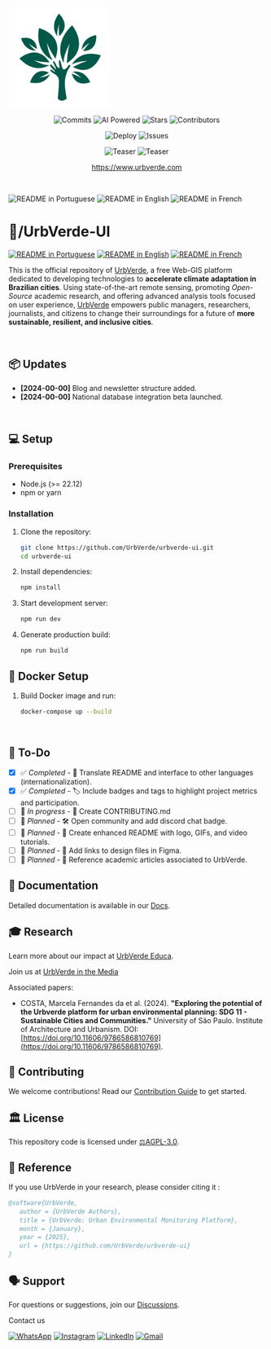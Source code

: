 <!-- urbverde-ui/README.md  -->
<p align="center">
    <a href="/" style="display: flex; align-items: center; gap: 8px; text-decoration: none;">
        <img src="src/assets/images/logo-white.png" alt="UrbVerde" width="200" height="200">
    </a>
</p>

<p align="center">
    <img src="https://img.shields.io/github/commit-activity/m/UrbVerde/urbverde-ui?style=for-the-badge" alt="Commits" 
         href="https://github.com/UrbVerde/urbverde-ui/commits/main" >
    <img src="https://img.shields.io/badge/AI-Powered-blue?style=for-the-badge" alt="AI Powered" 
         href="https://urbverde.iau.usp.br/" >
    <img src="https://img.shields.io/github/stars/UrbVerde/urbverde-ui?style=for-the-badge" alt="Stars" 
         href="https://github.com/UrbVerde/urbverde-ui/stargazers" >
    <img src="https://img.shields.io/github/contributors/UrbVerde/urbverde-ui?style=for-the-badge" alt="Contributors" 
         href="https://github.com/UrbVerde/urbverde-ui/graphs/contributors" >
</p>

<p align="center">
    <img src="https://github.com/UrbVerde/urbverde-ui/actions/workflows/deploy.yml/badge.svg" alt="Deploy" 
         href="https://github.com/UrbVerde/urbverde-ui/actions/workflows/deploy.yml">
    <img src="https://img.shields.io/github/issues-pr/UrbVerde/urbverde-ui" alt="Issues" 
         href="https://github.com/UrbVerde/urbverde-ui/issues">
</p>

<p align="center">
    <img src="https://i.ibb.co/44F7ZMG/Captura-de-tela-2025-01-05-022659.png" href="https://urbverde.com" alt="Teaser">
    <img src="https://i.ibb.co/R9T9vsC/Captura-de-tela-2024-12-30-150306.png" href="https://urbverde.com" alt="Teaser">
    </a>
</p>
<p align="center">
    <a href="https://www.urbverde.com">https://www.urbverde.com</a>
    </p>
</p>
 
<br>

<p align="left">
    <img src="https://img.shields.io/badge/Portuguese-d9d9d9" alt="README in Portuguese" href="./README_BR.md">
    <img src="https://img.shields.io/badge/English-d9d9d9" alt="README in English" href="./README.md">
    <img src="https://img.shields.io/badge/French-d9d9d9" alt="README in French" href="./README_FR.md">
</p>
<h1>📁/UrbVerde-UI</h1>

[![README in Portuguese](https://img.shields.io/badge/Português-d9d9d9)](./README_BR.md)
[![README in English](https://img.shields.io/badge/English-d9d9d9)](./README.md)
[![README in French](https://img.shields.io/badge/Français-d9d9d9)](./README_FR.md)

<p align="justify">

This is the official repository of [UrbVerde](https://urbverde.com), a free Web-GIS platform dedicated to developing technologies to **accelerate climate adaptation in Brazilian cities**. Using state-of-the-art remote sensing, promoting _Open-Source_ academic research, and offering advanced analysis tools focused on user experience, [UrbVerde](https://urbverde.com.br) empowers public managers, researchers, journalists, and citizens to change their surroundings for a future of **more sustainable, resilient, and inclusive cities**.
</p>

<br>

## 📦 Updates
- **[2024-00-00]** Blog and newsletter structure added.
- **[2024-00-00]** National database integration beta launched.

<br>

## 💻 Setup

### Prerequisites

- Node.js (>= 22.12)
- npm or yarn

### Installation

1. Clone the repository:
   ```sh
   git clone https://github.com/UrbVerde/urbverde-ui.git
   cd urbverde-ui
   ```

2. Install dependencies:
   ```sh
   npm install
   ```

3. Start development server:
   ```sh
   npm run dev
   ```

4. Generate production build:
   ```sh
   npm run build
   ```

## 🐳 Docker Setup

1. Build Docker image and run:
   ```sh
   docker-compose up --build
   ```

<br>

## 🎯 To-Do
- [x] ✅ _Completed_ - 📄 Translate README and interface to other languages (internationalization).
- [x] ✅ _Completed_ - 🏷️ Include badges and tags to highlight project metrics and participation.
- [ ] 📅 _In progress_ - 📄 Create CONTRIBUTING.md  
- [ ] 📅 _Planned_ - 🛠️ Open community and add discord chat badge.
- [ ] 📅 _Planned_ - 📄 Create enhanced README with logo, GIFs, and video tutorials.
- [ ] 📅 _Planned_ - 🎨 Add links to design files in Figma.
- [ ] 📅 _Planned_ - 📄 Reference academic articles associated to UrbVerde.

## 📖 Documentation

Detailed documentation is available in our [Docs](https://urbverde-educa.tawk.help/).

## 🎓  Research

Learn more about our impact at [UrbVerde Educa](https://urbverde-educa.tawk.help/).

Join us at [UrbVerde in the Media](https://urbverde-educa.tawk.help/category/urbverde-nas-m%C3%ADdias)

Associated papers:

- COSTA, Marcela Fernandes da et al. (2024). **"Exploring the potential of the Urbverde platform for urban environmental planning: SDG 11 - Sustainable Cities and Communities."** University of São Paulo. Institute of Architecture and Urbanism. DOI: [https://doi.org/10.11606/9786586810769](https://doi.org/10.11606/9786586810769).

## 🧩 Contributing

We welcome contributions! Read our [Contribution Guide](CONTRIBUTING.md) to get started.

## 🏛️ License

This repository code is licensed under [⚖️AGPL-3.0](LICENSE).

## 📜 Reference

If you use UrbVerde in your research, please consider citing it :

```bibtex
@software{UrbVerde,
   author = {UrbVerde Authors},
   title = {UrbVerde: Urban Environmental Monitoring Platform},
   month = {January},
   year = {2025},
   url = {https://github.com/UrbVerde/urbverde-ui}
}
```

## 🗣 Support

For questions or suggestions, join our [Discussions](https://github.com/UrbVerde/urbverde-ui/discussions).

Contact us

[![WhatsApp](https://img.shields.io/badge/WhatsApp-25D366?style=for-the-badge&logo=whatsapp&logoColor=white)](https://wa.me/+5511916709802)
[![Instagram](https://img.shields.io/badge/Instagram-E4405F?style=for-the-badge&logo=instagram&logoColor=white)](https://instagram.com/urb.verde)
[![LinkedIn](https://img.shields.io/badge/linkedin-%230077B5.svg?style=for-the-badge&logo=linkedin&logoColor=white)](https://www.linkedin.com/company/urbverde/)
[![Gmail](https://img.shields.io/badge/Gmail-D14836?style=for-the-badge&logo=gmail&logoColor=white)](mailto:comunica.urbverde@usp.br)
